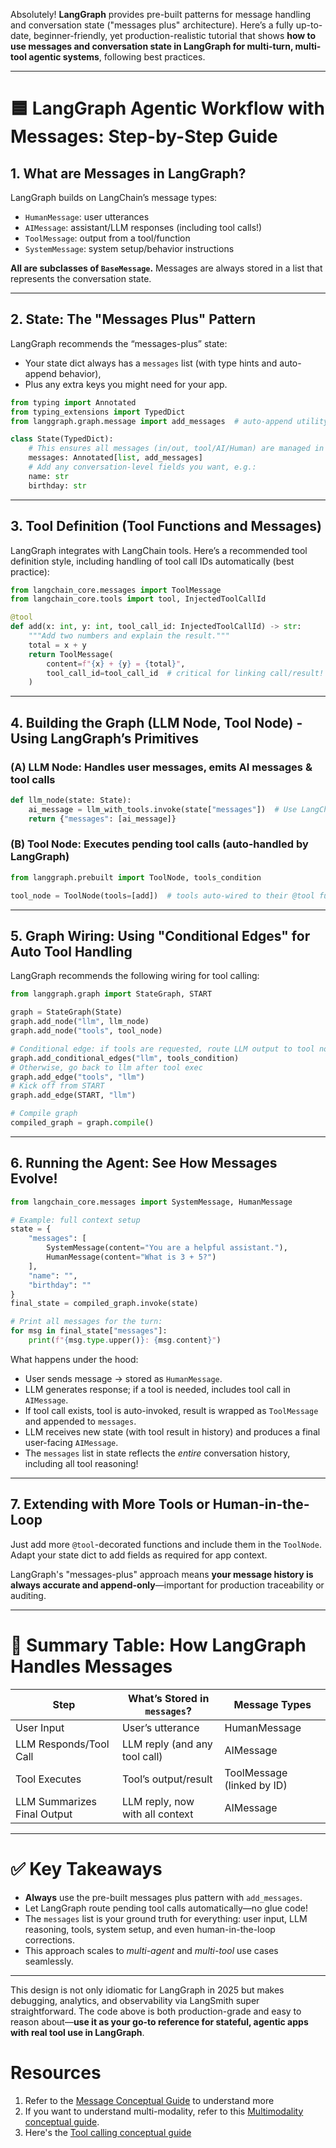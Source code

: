 Absolutely! **LangGraph** provides pre-built patterns for message handling and conversation state ("messages plus" architecture). Here’s a fully up-to-date, beginner-friendly, yet production-realistic tutorial that shows **how to use messages and conversation state in LangGraph for multi-turn, multi-tool agentic systems**, following best practices.

---

# 🟦 LangGraph Agentic Workflow with Messages: Step-by-Step Guide

## 1. **What are Messages in LangGraph?**

LangGraph builds on LangChain’s message types:

- `HumanMessage`: user utterances
- `AIMessage`: assistant/LLM responses (including tool calls!)
- `ToolMessage`: output from a tool/function
- `SystemMessage`: system setup/behavior instructions

**All are subclasses of `BaseMessage`.** Messages are always stored in a list that represents the conversation state.

---

## 2. **State: The "Messages Plus" Pattern**

LangGraph recommends the “messages-plus” state:

- Your state dict always has a `messages` list (with type hints and auto-append behavior),
- Plus any extra keys you might need for your app.

```python
from typing import Annotated
from typing_extensions import TypedDict
from langgraph.graph.message import add_messages  # auto-append utility

class State(TypedDict):
    # This ensures all messages (in/out, tool/AI/Human) are managed in order!
    messages: Annotated[list, add_messages]
    # Add any conversation-level fields you want, e.g.:
    name: str
    birthday: str
```

---

## 3. **Tool Definition (Tool Functions and Messages)**

LangGraph integrates with LangChain tools. Here’s a recommended tool definition style, including handling of tool call IDs automatically (best practice):

```python
from langchain_core.messages import ToolMessage
from langchain_core.tools import tool, InjectedToolCallId

@tool
def add(x: int, y: int, tool_call_id: InjectedToolCallId) -> str:
    """Add two numbers and explain the result."""
    total = x + y
    return ToolMessage(
        content=f"{x} + {y} = {total}",
        tool_call_id=tool_call_id  # critical for linking call/result!
    )
```

---

## 4. **Building the Graph (LLM Node, Tool Node) - Using LangGraph’s Primitives**

### (A) LLM Node: Handles user messages, emits AI messages & tool calls

```python
def llm_node(state: State):
    ai_message = llm_with_tools.invoke(state["messages"])  # Use LangChain LLMs/tools combo
    return {"messages": [ai_message]}
```

### (B) Tool Node: Executes pending tool calls (auto-handled by LangGraph)

```python
from langgraph.prebuilt import ToolNode, tools_condition

tool_node = ToolNode(tools=[add])  # tools auto-wired to their @tool function!
```

---

## 5. **Graph Wiring: Using "Conditional Edges" for Auto Tool Handling**

LangGraph recommends the following wiring for tool calling:

```python
from langgraph.graph import StateGraph, START

graph = StateGraph(State)
graph.add_node("llm", llm_node)
graph.add_node("tools", tool_node)

# Conditional edge: if tools are requested, route LLM output to tool node
graph.add_conditional_edges("llm", tools_condition)
# Otherwise, go back to llm after tool exec
graph.add_edge("tools", "llm")
# Kick off from START
graph.add_edge(START, "llm")

# Compile graph
compiled_graph = graph.compile()
```

---

## 6. **Running the Agent: See How Messages Evolve!**

```python
from langchain_core.messages import SystemMessage, HumanMessage

# Example: full context setup
state = {
    "messages": [
        SystemMessage(content="You are a helpful assistant."),
        HumanMessage(content="What is 3 + 5?")
    ],
    "name": "",
    "birthday": ""
}
final_state = compiled_graph.invoke(state)

# Print all messages for the turn:
for msg in final_state["messages"]:
    print(f"{msg.type.upper()}: {msg.content}")
```

What happens under the hood:

- User sends message → stored as `HumanMessage`.
- LLM generates response; if a tool is needed, includes tool call in `AIMessage`.
- If tool call exists, tool is auto-invoked, result is wrapped as `ToolMessage` and appended to `messages`.
- LLM receives new state (with tool result in history) and produces a final user-facing `AIMessage`.
- The `messages` list in state reflects the _entire_ conversation history, including all tool reasoning!

---

## 7. **Extending with More Tools or Human-in-the-Loop**

Just add more `@tool`-decorated functions and include them in the `ToolNode`. Adapt your state dict to add fields as required for app context.

LangGraph's "messages-plus" approach means **your message history is always accurate and append-only**—important for production traceability or auditing.

---

# 🎯 **Summary Table: How LangGraph Handles Messages**

| Step                        | What’s Stored in `messages`?    | Message Types              |
| --------------------------- | ------------------------------- | -------------------------- |
| User Input                  | User’s utterance                | HumanMessage               |
| LLM Responds/Tool Call      | LLM reply (and any tool call)   | AIMessage                  |
| Tool Executes               | Tool’s output/result            | ToolMessage (linked by ID) |
| LLM Summarizes Final Output | LLM reply, now with all context | AIMessage                  |

---

# ✅ **Key Takeaways**

- **Always** use the pre-built messages plus pattern with `add_messages`.
- Let LangGraph route pending tool calls automatically—no glue code!
- The `messages` list is your ground truth for everything: user input, LLM reasoning, tools, system setup, and even human-in-the-loop corrections.
- This approach scales to _multi-agent_ and _multi-tool_ use cases seamlessly.

---

This design is not only idiomatic for LangGraph in 2025 but makes debugging, analytics, and observability via LangSmith super straightforward. The code above is both production-grade and easy to reason about—**use it as your go-to reference for stateful, agentic apps with real tool use in LangGraph**.

# Resources

1. Refer to the [Message Conceptual Guide](https://python.langchain.com/docs/concepts/messages/) to understand more
2. If you want to understand multi-modality, refer to this [Multimodality conceptual guide](https://python.langchain.com/docs/concepts/multimodality/).
3. Here's the [Tool calling conceptual guide](https://python.langchain.com/docs/concepts/tool_calling/)
